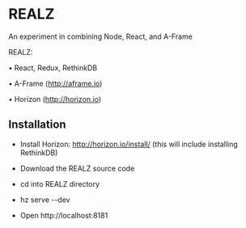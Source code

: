 # REALZ

An experiment in combining Node, React, and A-Frame

REALZ:

• React, Redux, RethinkDB

• A-Frame (http://aframe.io)

• Horizon (http://horizon.io)

## Installation

  - Install Horizon: http://horizon.io/install/
    (this will include installing RethinkDB)

  - Download the REALZ source code
  - cd into REALZ directory
  - hz serve --dev
  - Open http://localhost:8181 
